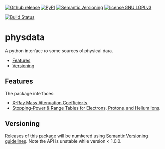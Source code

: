 [![Github release](https://img.shields.io/github/release/dih5/physdata.svg)](https://github.com/dih5/physdata/releases/latest)
[![PyPI](https://img.shields.io/pypi/v/physdata.svg)](https://pypi.python.org/pypi/physdata)
[![Semantic Versioning](https://img.shields.io/badge/SemVer-2.0.0-brightgreen.svg)](http://semver.org/spec/v2.0.0.html)
[![license GNU LGPLv3](https://img.shields.io/badge/license-GNU%20GLPLv3-blue.svg)](https://raw.githubusercontent.com/Dih5/physdata/master/LICENSE.txt)


[![Build Status](https://travis-ci.org/Dih5/physdata.svg?branch=master)](https://travis-ci.org/Dih5/physdata)


# physdata
A python interface to some sources of physical data.


* [Features](#features)
* [Versioning](#features)

## Features
The package interfaces:
* [X-Ray Mass Attenuation Coefficients](https://www.nist.gov/pml/x-ray-mass-attenuation-coefficients).
* [Stopping-Power &amp; Range Tables for Electrons, Protons, and Helium Ions](https://www.nist.gov/pml/stopping-power-range-tables-electrons-protons-and-helium-ions).


## Versioning

Releases of this package will be numbered using
[Semantic Versioning guidelines](http://semver.org/).
Note the API is unstable while version < 1.0.0.